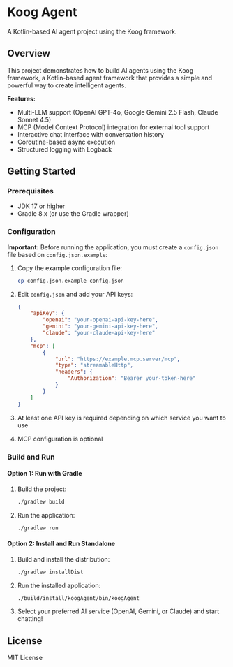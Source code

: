 # Koog Agent

A Kotlin-based AI agent project using the Koog framework.

## Overview

This project demonstrates how to build AI agents using the Koog framework, a Kotlin-based agent framework that provides a simple and powerful way to create intelligent agents.

**Features:**
- Multi-LLM support (OpenAI GPT-4o, Google Gemini 2.5 Flash, Claude Sonnet 4.5)
- MCP (Model Context Protocol) integration for external tool support
- Interactive chat interface with conversation history
- Coroutine-based async execution
- Structured logging with Logback

## Getting Started

### Prerequisites

- JDK 17 or higher
- Gradle 8.x (or use the Gradle wrapper)

### Configuration

**Important:** Before running the application, you must create a `config.json` file based on `config.json.example`:

1. Copy the example configuration file:
   ```bash
   cp config.json.example config.json
   ```

2. Edit `config.json` and add your API keys:
   ```json
   {
       "apiKey": {
           "openai": "your-openai-api-key-here",
           "gemini": "your-gemini-api-key-here",
           "claude": "your-claude-api-key-here"
       },
       "mcp": [
           {
               "url": "https://example.mcp.server/mcp",
               "type": "streamableHttp",
               "headers": {
                   "Authorization": "Bearer your-token-here"
               }
           }
       ]
   }
   ```

3. At least one API key is required depending on which service you want to use
4. MCP configuration is optional

### Build and Run

#### Option 1: Run with Gradle

1. Build the project:
   ```bash
   ./gradlew build
   ```

2. Run the application:
   ```bash
   ./gradlew run
   ```

#### Option 2: Install and Run Standalone

1. Build and install the distribution:
   ```bash
   ./gradlew installDist
   ```

2. Run the installed application:
   ```bash
   ./build/install/koogAgent/bin/koogAgent
   ```

3. Select your preferred AI service (OpenAI, Gemini, or Claude) and start chatting!

## License

MIT License

